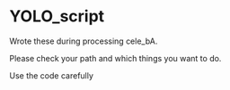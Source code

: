 # YOLO_script



Wrote these during processing cele_bA.



Please check your path and which things you want to do.




Use the code carefully
